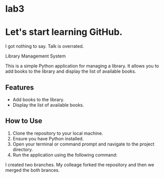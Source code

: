 # lab3


<h1>Let's start learning GitHub.</h1>

<p>I got nothing to say. Talk is overrated.</p>

<h>Library Management System</h1>

This is a simple Python application for managing a library. It allows you to add books to the library and display the list of available books.

<h2>Features</h2>

- Add books to the library.
- Display the list of available books.

## How to Use

1. Clone the repository to your local machine.
2. Ensure you have Python installed.
3. Open your terminal or command prompt and navigate to the project directory.
4. Run the application using the following command:

I created two branches. My colleage forked the repository and then we merged the both brances.
